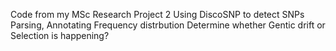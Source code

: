 Code from my MSc Research Project 2
Using DiscoSNP to detect SNPs
Parsing, Annotating
Frequency distrbution
Determine whether Gentic drift or Selection is happening?
